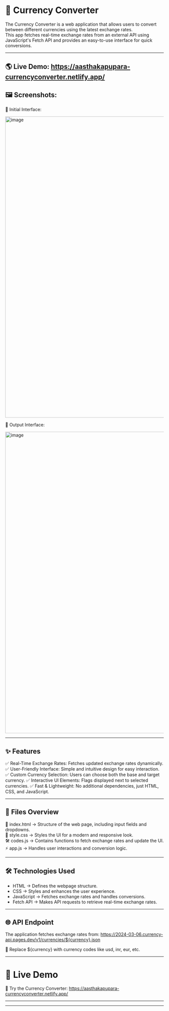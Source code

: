 # 🚀 Currency Converter

The Currency Converter is a web application that allows users to convert between different currencies using the latest exchange rates. <br/>
This app fetches real-time exchange rates from an external API using JavaScript's Fetch API and provides an easy-to-use interface for quick conversions.

------------------------------------------------------------

## 🌎 Live Demo: https://aasthakapupara-currencyconverter.netlify.app/

## 🖼️ Screenshots:

🔹 Initial Interface:

<img width="1919" height="958" alt="image" src="https://github.com/user-attachments/assets/2f88209b-c953-499f-9486-ca1187dec852" /> <br/>

🔹 Output Interface:

<img width="1915" height="959" alt="image" src="https://github.com/user-attachments/assets/59e3306a-0041-48f1-9c37-2121150734f2" />

------------------------------------------------------------

## ✨ Features

✅ Real-Time Exchange Rates: Fetches updated exchange rates dynamically.
✅ User-Friendly Interface: Simple and intuitive design for easy interaction.
✅ Custom Currency Selection: Users can choose both the base and target currency.
✅ Interactive UI Elements: Flags displayed next to selected currencies.
✅ Fast & Lightweight: No additional dependencies, just HTML, CSS, and JavaScript.

------------------------------------------------------------

## 📂 Files Overview

📜 index.html → Structure of the web page, including input fields and dropdowns. <br/>
🎨 style.css → Styles the UI for a modern and responsive look.<br/>
🛠️ codes.js → Contains functions to fetch exchange rates and update the UI.<br/>
⚡ app.js → Handles user interactions and conversion logic.

------------------------------------------------------------

## 🛠️ Technologies Used

- HTML → Defines the webpage structure.
- CSS → Styles and enhances the user experience.
- JavaScript → Fetches exchange rates and handles conversions.
- Fetch API → Makes API requests to retrieve real-time exchange rates.

------------------------------------------------------------

## 🌐 API Endpoint

The application fetches exchange rates from:
    https://2024-03-06.currency-api.pages.dev/v1/currencies/${currency}.json

🔹 Replace ${currency} with currency codes like usd, inr, eur, etc.

------------------------------------------------------------

# 🚀 Live Demo

🔗 Try the Currency Converter: https://aasthakapupara-currencyconverter.netlify.app/

------------------------------------------------------------

------------------------------------------------------------

